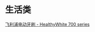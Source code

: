 # 生活类
[飞利浦电动牙刷 - HealthyWhite 700 series](https://github.com/lei1205/user_manual_library/blob/main/%E7%94%9F%E6%B4%BB%E7%B1%BB/%E9%A3%9E%E5%88%A9%E6%B5%A6%E7%94%B5%E5%8A%A8%E7%89%99%E5%88%B7%20-%20HealthyWhite%20700%20series.pdf)
